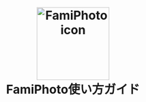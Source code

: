 <h1 align="center">
<img src="https://raw.githubusercontent.com/ohanamisan/famiphoto-support/master/docs_sample/images/famiphoto-icon.png" alt="FamiPhoto icon" width="170">
<br>FamiPhoto使い方ガイド
</h1>





